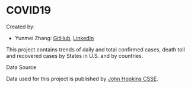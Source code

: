 # COVID19

Created by:
* Yunmei Zhang: [GitHub](https://github.com/zhangym1256), [LinkedIn](https://www.linkedin.com/in/yunmeizhang)

This project contains trends of daily and total confirmed cases, death toll and recovered cases by States in U.S. and by countries. 

Data Source

Data used for this project is published by [John Hopkins CSSE](https://github.com/CSSEGISandData/COVID-19/tree/master/csse_covid_19_data#data-sources).

